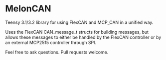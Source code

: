 # MelonCAN
Teensy 3.1/3.2 library for using FlexCAN and MCP_CAN in a unified way.

Uses the FlexCAN CAN_message_t structs for building messages, but allows these messages to either be handled by the FlexCAN controller or by an external MCP2515 controller through SPI.

Feel free to ask questions.  Pull requests welcome.
